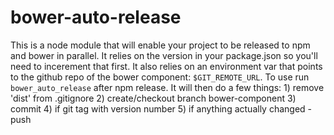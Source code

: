 # bower-auto-release
This is a node module that will enable your project to be released to npm and bower in parallel. It relies on the version in your package.json so you'll need to incerement that first. It also relies on an environment var that points to the github repo of the bower component: `$GIT_REMOTE_URL`.
To use run `bower_auto_release` after npm release. It will then do a few things: 1) remove 'dist' from .gitignore 2) create/checkout branch bower-component 3) commit 4) if git tag with version number 5) if anything actually changed - push
